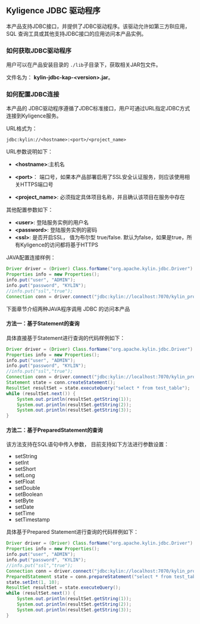 ## Kyligence JDBC 驱动程序
本产品支持JDBC接口，并提供了JDBC驱动程序。该驱动允许如第三方BI应用，SQL 查询工具或其他支持JDBC接口的应用访问本产品实例。



### 如何获取JDBC驱动程序

用户可以在产品安装目录的 `./lib`子目录下，获取相关JAR包文件。

文件名为： **kylin-jdbc-kap-\<version\>.jar**。

### 如何配置JDBC连接
本产品的 JDBC驱动程序遵循了JDBC标准接口，用户可通过URL指定JDBC方式连接到Kyligence服务。

URL格式为：

```
jdbc:kylin://<hostname>:<port>/<project_name>
```
URL参数说明如下：

- **\<hostname\>**:主机名

* **\<port\>**： 端口号，如果本产品部署启用了SSL安全认证服务，则应该使用相关HTTPS端口号

* **\<project_name\>**:  必须指定具体项目名称，并且确认该项目在服务中存在

  

其他配置参数如下：

* **\<user\>**: 	登陆服务实例的用户名
* **\<password\>**: 登陆服务实例的密码
* **\<ssl\>**: 是否开启SSL， 值为布尔型 true/false. 默认为false，如果是true，所有Kyligence的访问都将基于HTTPS

JAVA配置连接样例：

```java
Driver driver = (Driver) Class.forName("org.apache.kylin.jdbc.Driver").newInstance();
Properties info = new Properties();
info.put("user", "ADMIN");
info.put("password", "KYLIN");
//info.put("ssl","true");
Connection conn = driver.connect("jdbc:kylin://localhost:7070/kylin_project_name", info);
```



下面章节介绍两种JAVA程序调用 JDBC 的访问本产品

#### 方法一：基于Statement的查询

具体直接基于Statement进行查询的代码样例如下：
```java
Driver driver = (Driver) Class.forName("org.apache.kylin.jdbc.Driver").newInstance();
Properties info = new Properties();
info.put("user", "ADMIN");
info.put("password", "KYLIN");
//info.put("ssl","true");
Connection conn = driver.connect("jdbc:kylin://localhost:7070/kylin_project_name", info);
Statement state = conn.createStatement();
ResultSet resultSet = state.executeQuery("select * from test_table");
while (resultSet.next()) {
    System.out.println(resultSet.getString(1));
    System.out.println(resultSet.getString(2));
    System.out.println(resultSet.getString(3));
}
```


#### 方法二：基于PreparedStatement的查询
该方法支持在SQL语句中传入参数， 目前支持如下方法进行参数设置：

- setString
- setInt
- setShort
- setLong
- setFloat
- setDouble
- setBoolean
- setByte
- setDate
- setTime
- setTimestamp

具体基于Prepared Statement进行查询的代码样例如下：

```java
Driver driver = (Driver) Class.forName("org.apache.kylin.jdbc.Driver").newInstance();
Properties info = new Properties();
info.put("user", "ADMIN");
info.put("password", "KYLIN");
//info.put("ssl","true");
Connection conn = driver.connect("jdbc:kylin://localhost:7070/kylin_project_name", info);
PreparedStatement state = conn.prepareStatement("select * from test_table where id=?");
state.setInt(1, 10);
ResultSet resultSet = state.executeQuery();
while (resultSet.next()) {
    System.out.println(resultSet.getString(1));
    System.out.println(resultSet.getString(2));
    System.out.println(resultSet.getString(3));
}
```

